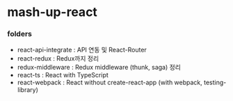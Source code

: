 # mash-up-react

### folders
- react-api-integrate : API 연동 및 React-Router
- react-redux : Redux까지 정리
- redux-middleware : Redux middleware (thunk, saga) 정리
- react-ts : React with TypeScript
- react-webpack : React without create-react-app (with webpack, testing-library)
